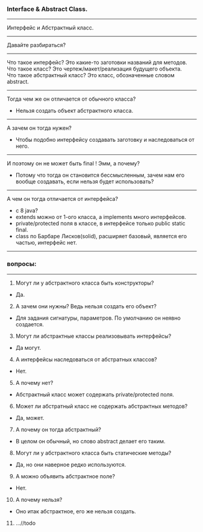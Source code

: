 ### Interface & Abstract Class.  

---  

Интерфейс и Абстрактный класс.  

---  

Давайте разбираться?  

---  

Что такое интерфейс? Это какие-то заготовки названий для методов.  
Что такое класс? Это чертеж/макет/реализация будущего объекта.  
Что такое абстрактный класс? Это класс, обозначенные словом abstract.  

---  

Тогда чем же он отличается от обычного класса?  
- Нельзя создать объект абстрактного класса.  

---  

А зачем он тогда нужен?  
- Чтобы подобно интерфейсу создавать заготовку и наследоваться от него.  

---  

И поэтому он не может быть final ! Эмм, а почему?  
- Потому что тогда он становится бессмысленным, зачем нам его  
вообще создавать, если нельзя будет использовать?  

---  

А чем он тогда отличается от интерфейса?  
- с 8 java?  
- extends можно от 1-ого класса, а implements много интерфейсов.  
- private/protected поля в классе, в интерфейсе только public static final.  
- class по Барбаре Лисков(solid), расширяет базовый, является его частью, интерфейс нет.  

---  

### вопросы:  

---  

1) Могут ли у абстрактного класса быть конструкторы?  
- Да.  

2) А зачем они нужны? Ведь нельзя создать его объект?  
- Для задания сигнатуры, параметров. По умолчанию он неявно создается.  

3) Могут ли абстрактные классы реализовывать интерфейсы?  
- Да могут.  

4) А интерфейсы наследоваться от абстратных классов?  
- Нет.  

5) А почему нет?  
- Абстрактный класс может содержать private/protected поля.  

6) Может ли абстратный класс не содержать абстрактных методов?  
- Да, может.  

7) А почему он тогда абстрактный?  
- В целом он обычный, но слово abstract делает его таким.  

8) Могут ли у абстрактного класса быть статические методы?  
- Да, но они наверное редко используются.  

9) А можно объявить абстрактное поле?  
- Нет.  

10) А почему нельзя?  
- Оно итак абстрактное, его же нельзя создать.  

11) ...//todo





